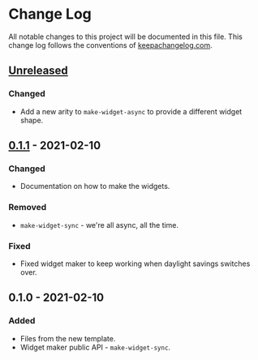 # Change Log
All notable changes to this project will be documented in this file. This change log follows the conventions of [keepachangelog.com](http://keepachangelog.com/).

## [Unreleased]
### Changed
- Add a new arity to `make-widget-async` to provide a different widget shape.

## [0.1.1] - 2021-02-10
### Changed
- Documentation on how to make the widgets.

### Removed
- `make-widget-sync` - we're all async, all the time.

### Fixed
- Fixed widget maker to keep working when daylight savings switches over.

## 0.1.0 - 2021-02-10
### Added
- Files from the new template.
- Widget maker public API - `make-widget-sync`.

[Unreleased]: https://github.com/your-name/datomic3-ecommerce/compare/0.1.1...HEAD
[0.1.1]: https://github.com/your-name/datomic3-ecommerce/compare/0.1.0...0.1.1
